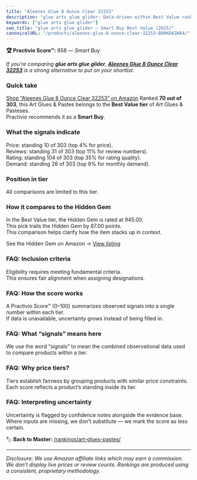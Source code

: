 ```yaml
---
title: "Aleenes Glue 8 Ounce Clear 32253"
description: "glue arts glue glider: Data-driven within Best Value ranking using the Practivio Score™. Positioned by quality, value, demand, findability, momentum."
keywords: ["glue arts glue glider"]
seo_title: "glue arts glue glider — Smart Buy Best Value (2025)"
canonicalURL: "/products/aleenes-glue-8-ounce-clear-32253-B00KD6ZHA4/"
---
```


**🏆 Practivio Score™:** 858 — _Smart Buy_


*If you're comparing **glue arts glue glider**, **[Aleenes Glue 8 Ounce Clear 32253](https://www.amazon.com/dp/B00KD6ZHA4?tag=practivio-20)** is a strong alternative to put on your shortlist.*
### Quick take
[Shop “Aleenes Glue 8 Ounce Clear 32253” on Amazon](https://www.amazon.com/dp/B00KD6ZHA4?tag=practivio-20)
Ranked **70 out of 303**, this Art Glues & Pastes belongs to the **Best Value tier** of Art Glues & Pasteses.  
Practivio recommends it as a **Smart Buy**.

### What the signals indicate
Price: standing 10 of 303 (top 4% for price).  
Reviews: standing 31 of 303 (top 11% for review numbers).  
Rating: standing 104 of 303 (top 35% for rating quality).  
Demand: standing 26 of 303 (top 9% for monthly demand).

### Position in tier
All comparisons are limited to this tier.

### How it compares to the Hidden Gem
In the Best Value tier, the Hidden Gem is rated at 945.00.  
This pick trails the Hidden Gem by 87.00 points.  
This comparison helps clarify how the item stacks up in context.  

See the Hidden Gem on Amazon → [View listing](https://www.amazon.com/dp/B00178QQJ8?tag=practivio-20)

### FAQ: Inclusion criteria
Eligibility requires meeting fundamental criteria.  
This ensures fair alignment when assigning designations.

### FAQ: How the score works
A Practivio Score™ (0–100) summarizes observed signals into a single number within each tier.  
If data is unavailable, uncertainty grows instead of being filled in.

### FAQ: What “signals” means here
We use the word “signals” to mean the combined observational data used to compare products within a tier.

### FAQ: Why price tiers?
Tiers establish fairness by grouping products with similar price constraints.  
Each score reflects a product’s standing inside its tier.

### FAQ: Interpreting uncertainty
Uncertainty is flagged by confidence notes alongside the evidence base.  
Where inputs are missing, we don’t substitute — we mark the score as less certain.


🏷️ **Back to Master:** [/rankings/art-glues-pastes/](/rankings/art-glues-pastes/)

---
_Disclosure: We use Amazon affiliate links which may earn a commission. We don’t display live prices or review counts. Rankings are produced using a consistent, proprietary methodology._
